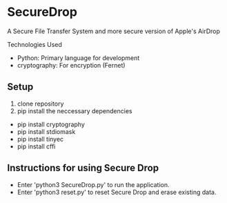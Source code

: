 # SecureDrop

A Secure File Transfer System and more secure version of Apple's AirDrop

Technologies Used

* Python: Primary language for development
* cryptography: For encryption (Fernet)

Setup
------------------------
1. clone repository
2. pip install the neccessary dependencies

* pip install cryptography
* pip install stdiomask
* pip install tinyec
* pip install cffi

Instructions for using Secure Drop
--------------------------
* Enter 'python3 SecureDrop.py' to run the application.
* Enter 'python3 reset.py' to reset Secure Drop and erase existing data.
